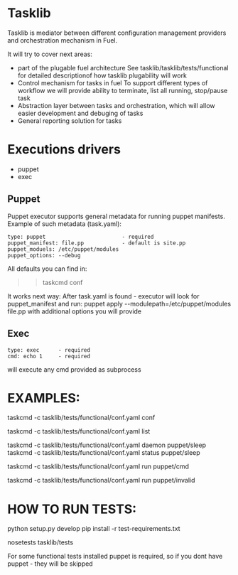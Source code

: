 Tasklib
=======

Tasklib is mediator between different configuration management providers
and orchestration mechanism in Fuel.

It will try to cover next areas:
- part of the plugable fuel architecture
  See tasklib/tasklib/tests/functional for detailed descriptionof
  how tasklib plugability will work
- Control mechanism for tasks in fuel
  To support different types of workflow we will provide
  ability to terminate, list all running, stop/pause task
- Abstraction layer between tasks and orchestration, which will allow
  easier development and debuging of tasks
- General reporting solution for tasks

Executions drivers
==================
- puppet
- exec

Puppet
--------
Puppet executor supports general metadata for running puppet manifests.
Example of such metadata (task.yaml):

    type: puppet                        - required
    puppet_manifest: file.pp            - default is site.pp
    puppet_moduels: /etc/puppet/modules
    puppet_options: --debug

All defaults you can find in:
>> taskcmd conf

It works next way:
After task.yaml is found - executor will look for puppet_manifest
and run:
puppet apply --modulepath=/etc/puppet/modules file.pp
with additional options you will provide

Exec
-----

    type: exec      - required
    cmd: echo 1     - required

will execute any cmd provided as subprocess

EXAMPLES:
=========

taskcmd -c tasklib/tests/functional/conf.yaml conf

taskcmd -c tasklib/tests/functional/conf.yaml list

taskcmd -c tasklib/tests/functional/conf.yaml daemon puppet/sleep
taskcmd -c tasklib/tests/functional/conf.yaml status puppet/sleep

taskcmd -c tasklib/tests/functional/conf.yaml run puppet/cmd

taskcmd -c tasklib/tests/functional/conf.yaml run puppet/invalid

HOW TO RUN TESTS:
==================
python setup.py develop
pip install -r test-requirements.txt

nosetests tasklib/tests

For some functional tests installed puppet is required,
so if you dont have puppet - they will be skipped
